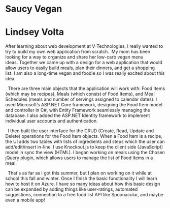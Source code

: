 # Saucy Vegan
# Lindsey Volta

After learning about web development at V-Technologies, I really wanted to try to build my own web application from scratch.  My mom has been looking for a way to organize and share her low-carb vegan menu ideas. Together we came up with a design for a web application that would allow users to easily build meals, plan their dinners, and get a shopping list. I am also a long-time vegan and foodie so I was really excited about this idea.

 
There are three main objects that the application will work with: Food Items (which may be recipes), Meals (which consist of Food Items), and Meal Schedules (meals and number of servings assigned to calendar dates). I used Microsoft’s ASP.NET Core framework, designing the Food Item model and controller in C#, with Entity Framework seamlessly managing the database. I also added the ASP.NET Identity framework to implement individual user accounts and authentication.

 
I then built the user interface for the CRUD (Create, Read, Update and Delete) operations for the Food Item objects. When a Food Item is a recipe, the UI adds two tables with lists of ingredients and steps which the user can add/edit/insert in-line. I use Knockout.js to keep the client side (JavaScript) model in sync the view (HTML). I began working on meals using the Chosen jQuery plugin, which allows users to manage the list of Food Items in a meal.

 
That's as far as I got this summer, but I plan on working on it while at school this fall and winter. Once I finish the basic functionality I will learn how to host it on Azure. I have so many ideas about how this basic design can be expanded by adding things like user-ratings, automated suggestions, connection to a free food list API like Spoonacular, and maybe even a mobile app!

